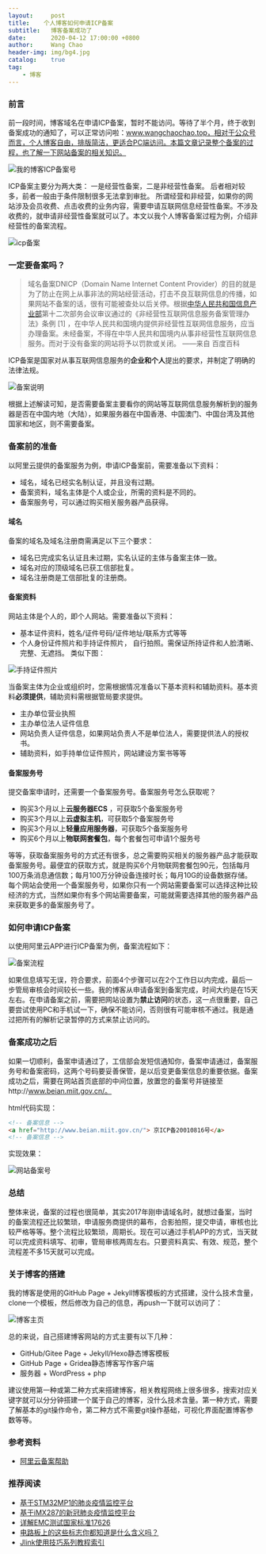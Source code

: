 ```yaml
---
layout:     post
title:    个人博客如何申请ICP备案
subtitle:	博客备案成功了
date:       2020-04-12 17:00:00 +0800
author:     Wang Chao
header-img: img/bg4.jpg
catalog:    true
tag:
    - 博客
---
```


### 前言

前一段时间，博客域名在申请ICP备案，暂时不能访问。等待了半个月，终于收到备案成功的通知了，可以正常访问啦：www.wangchaochao.top，相对于公众号而言，个人博客自由，排版简洁，更适合PC端访问。本篇文章记录整个备案的过程，也了解一下网站备案的相关知识。

![我的博客ICP备案号](https://wcc-blog.oss-cn-beijing.aliyuncs.com/img/my_blog_icp.jpg)

ICP备案主要分为两大类： 一是经营性备案，二是非经营性备案。 后者相对较多，前者一般由于条件限制很多无法拿到审批。 所谓经营和非经营，如果你的网站涉及会员收费、点击收费的业务内容，需要申请互联网信息经营性备案。不涉及收费的，就申请非经营性备案就可以了。本文以我个人博客备案过程为例，介绍非经营性的备案流程。

![icp备案](https://wcc-blog.oss-cn-beijing.aliyuncs.com/img/icp.jpg)

### 一定要备案吗？

> 域名备案DNICP（Domain Name Internet Content Provider）的目的就是为了防止在网上从事非法的网站经营活动，打击不良互联网信息的传播，如果网站不备案的话，很有可能被查处以后关停。根据[中华人民共和国信息产业部](https://baike.baidu.com/item/中华人民共和国信息产业部/3699098)第十二次部务会议审议通过的《非经营性互联网信息服务备案管理办法》条例 [1] ，在中华人民共和国境内提供非经营性互联网信息服务，应当办理备案。未经备案，不得在中华人民共和国境内从事非经营性互联网信息服务。而对于没有备案的网站将予以罚款或关闭。 ——来自 百度百科

ICP备案是国家对从事互联网信息服务的**企业和个人**提出的要求，并制定了明确的法律法规。

![备案说明](https://static-aliyun-doc.oss-cn-hangzhou.aliyuncs.com/assets/img/zh-CN/6317555851/p73462.png)

根据上述解读可知，是否需要备案主要看你的网站等互联网信息服务解析到的服务器是否在中国内地（大陆），如果服务器在中国香港、中国澳门、中国台湾及其他国家和地区，则不需要备案。 

### 备案前的准备

以阿里云提供的备案服务为例，申请ICP备案前，需要准备以下资料：

- 域名，域名已经实名制认证，并且没有过期。
- 备案资料，域名主体是个人或企业，所需的资料是不同的。
- 备案服务号，可以通过购买相关服务器产品获得。

#### 域名

备案的域名及域名注册商需满足以下三个要求：

- 域名已完成实名认证且未过期，实名认证的主体与备案主体一致。
- 域名对应的顶级域名已获工信部批复。
- 域名注册商是工信部批复的注册商。

#### 备案资料

网站主体是个人的，即个人网站。需要准备以下资料：

- 基本证件资料，姓名/证件号码/证件地址/联系方式等等
- 个人身份证件照片和手持证件照片， 自行拍照。需保证所持证件和人脸清晰、完整、无遮挡。 类似下图：

![手持证件照片](https://static-aliyun-doc.oss-cn-hangzhou.aliyuncs.com/assets/img/zh-CN/0048373851/p46344.png) 

当备案主体为企业或组织时，您需根据情况准备以下基本资料和辅助资料。基本资料**必须提供**，辅助资料需根据管局要求提供。 

- 主办单位营业执照
- 主办单位法人证件信息
- 网站负责人证件信息，如果网站负责人不是单位法人，需要提供法人的授权书。
- 辅助资料，如手持单位证件照片，网站建设方案书等等

#### 备案服务号

提交备案申请时，还需要一个备案服务号。备案服务号怎么获取呢？

- 购买3个月以上**云服务器ECS** ，可获取5个备案服务号
- 购买3个月以上**云虚拟主机**，可获取5个备案服务号
- 购买3个月以上**轻量应用服务器**，可获取5个备案服务号
- 购买6个月以上**物联网套餐包**，每个套餐包可申请1个服务号

等等，获取备案服务号的方式还有很多，总之需要购买相关的服务器产品才能获取备案服务号。最便宜的获取方式，就是购买6个月物联网套餐包90元，包括每月100万条消息通信数；每月100万分钟设备连接时长；每月10G的设备数据存储。每个网站会使用一个备案服务号，如果你只有一个网站需要备案可以选择这种比较经济的方式，当然如果你有多个网站需要备案，可能就需要选择其他的服务器产品来获取更多的备案服务号了。

### 如何申请ICP备案

以使用阿里云APP进行ICP备案为例，备案流程如下：

![备案流程](https://wcc-blog.oss-cn-beijing.aliyuncs.com/img/icp_flow.jpg)

如果信息填写无误，符合要求，前面4个步骤可以在2个工作日以内完成，最后一步管局审核会时间较长一些。我的博客从申请备案到备案完成，时间大约是在15天左右。在申请备案之前，需要把网站设置为**禁止访问**的状态，这一点很重要，自己要尝试使用PC和手机试一下，确保不能访问，否则很有可能审核不通过。我是通过把所有的解析记录暂停的方式来禁止访问的。

### 备案成功之后

如果一切顺利，备案申请通过了，工信部会发短信通知你，备案申请通过，备案服务号和备案密码，这两个号码要妥善保管，是以后变更备案信息的重要依据。备案成功之后，需要在网站首页底部的中间位置，放置您的备案号并链接至http://www.beian.miit.gov.cn/。

html代码实现：

```html
<!-- 备案信息 -->	
<a href="http://www.beian.miit.gov.cn/"> 京ICP备20010816号</a>
<!-- 备案信息 -->	
```

实现效果：

![网站备案号](https://wcc-blog.oss-cn-beijing.aliyuncs.com/img/my_blog_icp.jpg)

### 总结

整体来说，备案的过程也很简单，其实2017年刚申请域名时，就想过备案，当时的备案流程还比较繁琐，申请服务商提供的幕布，合影拍照，提交申请，审核也比较严格等等。整个流程比较繁琐，周期长。现在可以通过手机APP的方式，当天就可以完成资料填写、初审，管局审核两周左右。只要资料真实、有效、规范，整个流程差不多15天就可以完成。

### 关于博客的搭建

我的博客是使用的GitHub Page + Jekyll博客模板的方式搭建，没什么技术含量，clone一个模板，然后修改为自己的信息，再push一下就可以访问了：

![博客主页](https://wcc-blog.oss-cn-beijing.aliyuncs.com/img/blog_home.jpg)

总的来说，自己搭建博客网站的方式主要有以下几种：

- GitHub/Gitee Page + Jekyll/Hexo静态博客模板
- GitHub Page + Gridea静态博客写作客户端
- 服务器 + WordPress + php

建议使用第一种或第二种方式来搭建博客，相关教程网络上很多很多，搜索对应关键字就可以分分钟搭建一个属于自己的博客，没什么技术含量。第一种方式，需要了解基本的git操作命令，第二种方式不需要git操作基础，可视化界面配置博客参数等等。

### 参考资料

- [阿里云备案帮助](https://beian.aliyun.com/?spm=5176.12818093.nav-right.dicp.488716d0qbMhO9)

### 推荐阅读

- [基于STM32MP1的肺炎疫情监控平台](https://www.wangchaochao.top/2020/03/22/YA157C-4-Functional-interface-redesign/)
- [基于iMX287的新冠肺炎疫情监控平台](http://www.wangchaochao.top/2020/03/04/iMX287A-4-Novel-coronavirus-pneumonia-surveillance-platform-based-on-embedded-Qt/)
- [详解EMC测试国家标准17626](http://www.wangchaochao.top/2019/11/24/Detailed-explanation-of-EMC-test-national-standards/)
- [电路板上的这些标志你都知道是什么含义吗？](http://www.wangchaochao.top/2019/11/17/Certification/)
- [Jlink使用技巧系列教程索引](http://www.wangchaochao.top/2019/01/17/Jlink-series/)
